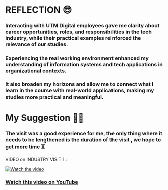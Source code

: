 # REFLECTION 😎
### Interacting with UTM Digital employees gave me clarity about career opportunities, roles, and responsibilities in the tech industry, while their practical examples reinforced the relevance of our studies.
### Experiencing the real working environment enhanced my understanding of information systems and tech applications in organizational contexts. 
### It also broaden my horizons and allow me to connect what I learn in the course with real-world applications, making my studies more practical and meaningful.
# My Suggestion 🧑‍🏫
### The visit was a good experience for me, the only thing where it needs to be lengthened is the duration of the visit , we hope to get more time ⏳ 

VIDEO on INDUSTRY VISIT 1 :

[![Watch the video](https://img.youtube.com/vi/ibmbXXh5H2E/maxresdefault.jpg)](https://youtu.be/ibmbXXh5H2E)

### [Watch this video on YouTube](https://youtu.be/ibmbXXh5H2E)
<a href= "[https://youtube.com/@tanlijia_utm?feature=shared](https://youtu.be/ibmbXXh5H2E?feature=shared)" target="_blank" rel="noopener noreferrer"></a>

